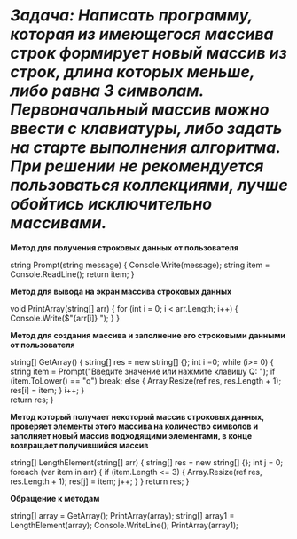 # __*Задача: Написать программу, которая из имеющегося массива строк формирует новый массив из строк, длина которых меньше, либо равна 3 символам. Первоначальный массив можно ввести с клавиатуры, либо задать на старте выполнения алгоритма. При решении не рекомендуется пользоваться коллекциями, лучше обойтись исключительно массивами.*__


**Метод для получения строковых данных от пользователя**

string Prompt(string message)
{
    Console.Write(message);
    string item = Console.ReadLine();
    return item;
}

**Метод для вывода на экран массива строковых данных**

void PrintArray(string[] arr)
{
    for (int i = 0; i < arr.Length; i++)
    {
        Console.Write($"{arr[i]} ");
    }
}

**Метод для создания массива и заполнение его строковыми данными от пользователя**

string[] GetArray()
{
    string[] res = new string[] {};
    int i =0; 
    while (i>= 0)
    {
        string item = Prompt("Введите значение или нажмите клавишу Q: ");
        if (item.ToLower() == "q") break;
        else 
        {
            Array.Resize(ref res, res.Length + 1);
            res[i] = item;
        }
        i++;
    }  
    return res;
}

**Метод который получает некоторый массив строковых данных, проверяет элементы этого массива на количество символов и заполняет новый массив подходящими элементами, в конце возвращает получившийся массив**

string[] LengthElement(string[] arr)
{
    string[] res = new string[] {};
    int j = 0;
    foreach (var item in arr)
    {
        if (item.Length <= 3)
        {
            Array.Resize(ref res, res.Length + 1);
            res[j] = item;
            j++;
        }
    }
    return res;
}

**Обращение к методам**

string[] array = GetArray();
PrintArray(array);
string[] array1 = LengthElement(array);
Console.WriteLine();
PrintArray(array1);